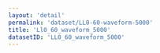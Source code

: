 ```yaml
---
layout: 'detail'
permalink: 'dataset/LL0-60-waveform-5000'
title: 'Ll0_60_waveform_5000'
datasetID: 'LL0_60_waveform_5000'
---
```


